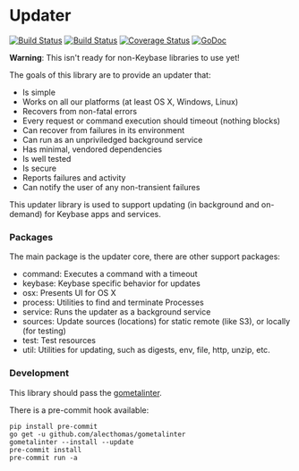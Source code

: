 # Updater

[![Build Status](https://travis-ci.org/keybase/go-updater.svg?branch=master)](https://travis-ci.org/keybase/go-updater)
[![Build Status](https://ci.appveyor.com/api/projects/status/github/keybase/go-updater?branch=master&svg=true)](https://ci.appveyor.com/project/keybase/go-updater)
[![Coverage Status](https://coveralls.io/repos/github/keybase/go-updater/badge.svg?branch=master)](https://coveralls.io/github/keybase/go-updater?branch=master)
[![GoDoc](https://godoc.org/github.com/keybase/go-updater?status.svg)](https://godoc.org/github.com/keybase/go-updater)

**Warning**: This isn't ready for non-Keybase libraries to use yet!

The goals of this library are to provide an updater that:

- Is simple
- Works on all our platforms (at least OS X, Windows, Linux)
- Recovers from non-fatal errors
- Every request or command execution should timeout (nothing blocks)
- Can recover from failures in its environment
- Can run as an unpriviledged background service
- Has minimal, vendored dependencies
- Is well tested
- Is secure
- Reports failures and activity
- Can notify the user of any non-transient failures

This updater library is used to support updating (in background and on-demand)
for Keybase apps and services.


### Packages

The main package is the updater core, there are other support packages:

- command: Executes a command with a timeout
- keybase: Keybase specific behavior for updates
- osx: Presents UI for OS X
- process: Utilities to find and terminate Processes
- service: Runs the updater as a background service
- sources: Update sources (locations) for static remote (like S3), or locally (for testing)
- test: Test resources
- util: Utilities for updating, such as digests, env, file, http, unzip, etc.


### Development

This library should pass the [gometalinter](https://github.com/alecthomas/gometalinter).

There is a pre-commit hook available:

```
pip install pre-commit
go get -u github.com/alecthomas/gometalinter
gometalinter --install --update
pre-commit install
pre-commit run -a
```
